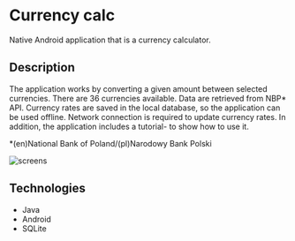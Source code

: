 Currency calc
======

Native Android application that is a currency calculator.

Description
------

The application works by converting a given amount between selected currencies.
There are 36 currencies available.
Data are retrieved from NBP* API. 
Currency rates are saved in the local database, so the application can be used offline.
Network connection is required to update currency rates.
In addition, the application includes a tutorial- to show how to use it.

*(en)National Bank of Poland/(pl)Narodowy Bank Polski

![screens](https://github.com/adamorzelski/CalcApi/blob/master/screens.png)

Technologies
------

* Java
* Android
* SQLite
